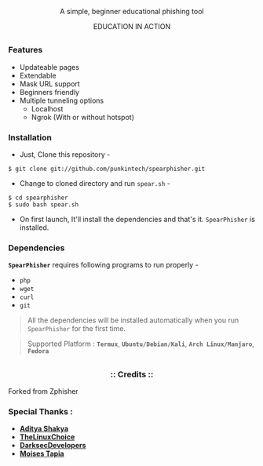 <!-- SpearPhisher -->

<p align="center">A simple, beginner educational phishing tool</p>
<p align="center">EDUCATION IN ACTION</p>

##

### Features

- Updateable pages
- Extendable
- Mask URL support 
- Beginners friendly
- Multiple tunneling options
  - Localhost
  - Ngrok (With or without hotspot)


### Installation

- Just, Clone this repository -
```
$ git clone git://github.com/punkintech/spearphisher.git
```

- Change to cloned directory and run `spear.sh` -
```
$ cd spearphisher
$ sudo bash spear.sh
```

- On first launch, It'll install the dependencies and that's it. `SpearPhisher` is installed.

### Dependencies

**`SpearPhisher`** requires following programs to run properly - 
- `php`
- `wget`
- `curl`
- `git`

> All the dependencies will be installed automatically when you run `SpearPhisher` for the first time.

> Supported Platform : **`Termux`**, **`Ubuntu/Debian/Kali`**, **`Arch Linux/Manjaro`**, **`Fedora`**

##

<h3 align="center">
:: Credits ::
</h3>

Forked from Zphisher
### Special Thanks :

- [**Aditya Shakya**](https://github.com/adi1090x)
- [**TheLinuxChoice**](https://twitter.com/linux_choice)
- [**DarksecDevelopers**](https://github.com/DarksecDevelopers)
- [**Moises Tapia**](https://github.com/MoisesTapia)
